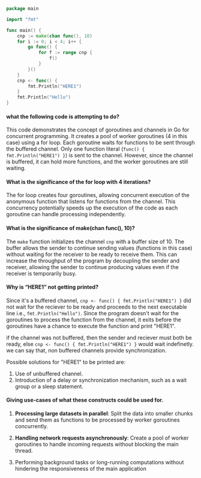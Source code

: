 ```go
package main

import "fmt"

func main() {
    cnp := make(chan func(), 10)
    for i := 0; i < 4; i++ {
        go func() {
            for f := range cnp {
                f()
            }
        }()
    }
    cnp <- func() {
        fmt.Println("HERE1")
    }
    fmt.Println("Hello")
}
```

<h4>what the following code is attempting to do?</h4>

This code demonstrates the concept of goroutines and channels in Go for concurrent programming. It creates a pool of worker goroutines (4 in this case) using a for loop. Each goroutine waits for functions to be sent through the buffered channel. Only one function literal (`func() { fmt.Println("HERE1") }`) is sent to the channel. However, since the channel is buffered, it can hold more functions, and the worker goroutines are still waiting.

<h4>What is the significance of the for loop with 4 iterations?</h4>

The for loop creates four goroutines, allowing concurrent execution of the anonymous function that listens for functions from the channel. This concurrency potentially speeds up the execution of the code as each goroutine can handle processing independently.

<h4>What is the significance of make(chan func(), 10)?</h4>

The `make` function initializes the channel `cnp` with a buffer size of 10. The buffer allows the sender to continue sending values (functions in this case) without waiting for the receiver to be ready to receive them. This can increase the throughput of the program by decoupling the sender and receiver, allowing the sender to continue producing values even if the receiver is temporarily busy.

<h4>Why is “HERE1” not getting printed?</h4>

Since it's a buffered channel, `cnp <- func() { fmt.Println("HERE1") }` did not wait for the reciever to be ready and proceeds to the next executable line i.e., `fmt.Println("Hello")`. Since the program doesn't wait for the goroutines to process the function from the channel, it exits before the goroutines have a chance to execute the function and print "HERE1".

if the channel was not buffered, then the sender and reciever must both be ready, else `cnp <- func() { fmt.Println("HERE1") }` would wait indefinetly. we can say that, non buffered channels provide synchronization. 

Possible solutions for "HERE1" to be printed are:

1. Use of unbuffered channel.
2. Introduction of a delay or synchronization mechanism, such as a wait group or a sleep statement.

<h4>Giving use-cases of what these constructs could be used for.</h4>

1. **Processing large datasets in parallel**: Split the data into smaller chunks and send them as functions to be processed by worker goroutines concurrently.

2. **Handling network requests asynchronously**: Create a pool of worker goroutines to handle incoming requests without blocking the main thread.

3. Performing background tasks or long-running computations without hindering the responsiveness of the main application


